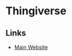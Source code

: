 # Thingiverse

## Links

- [Main Website](https://thingiverse.com)

<!--
https://www.thingiverse.com/thing:[ID]/files
-->
